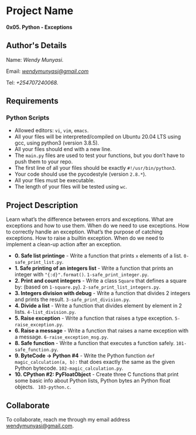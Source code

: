 # Project Name
**0x05. Python - Exceptions**

## Author's Details
Name: *Wendy Munyasi.*

Email: *wendymunyasi@gmail.com*

Tel: *+254707240068.*

##  Requirements

### Python Scripts
*   Allowed editors: `vi`, `vim`, `emacs`.
*   All your files will be interpreted/compiled on Ubuntu 20.04 LTS using gcc, using python3 (version 3.8.5).
*   All your files should end with a new line.
*   The `main.py` files are used to test your functions, but you don’t have to push them to your repo.
*   The first line of all your files should be exactly `#!/usr/bin/python3`.
*   Your code should use the pycodestyle (version `2.8.*`).
*   All your files must be executable.
*   The length of your files will be tested using `wc`.


## Project Description
Learn what’s the difference between errors and exceptions.
What are exceptions and how to use them.
When do we need to use exceptions.
How to correctly handle an exception.
What’s the purpose of catching exceptions.
How to raise a builtin exception.
When do we need to implement a clean-up action after an exception.

* **0. Safe list printinge** - Write a function that prints `x` elements of a list. `0-safe_print_list.py`.
* **1. Safe printing of an integers list** - Write a function that prints an integer with `"{:d}".format()`. `1-safe_print_integer.py`.
* **2. Print and count integers** - Write a class `Square` that defines a square by: (based on `1-square.py`). `2-safe_print_list_integers.py`.
* **3. Integers division with debug** - Write a function that divides 2 integers and prints the result. `3-safe_print_division.py`.
* **4. Divide a list** - Write a function that divides element by element in 2 lists. `4-list_division.py`.
* **5. Raise exception** - Write a function that raises a type exception. `5-raise_exception.py`.
* **6. Raise a message** - Write a function that raises a name exception with a message. `6-raise_exception_msg.py`.
* **8. Safe function** - Write a function that executes a function safely. `101-safe_function.py`.
* **9. ByteCode -> Python #4** - Write the Python function `def magic_calculation(a, b):` that does exactly the same as the given Python bytecode. `102-magic_calculation.py`.
* **10. CPython #2: PyFloatObject** - Create three C functions that print some basic info about Python lists, Python bytes an Python float objects. ` 103-python.c`.

## Collaborate

To collaborate, reach me through my email address wendymunyasi@gmail.com.